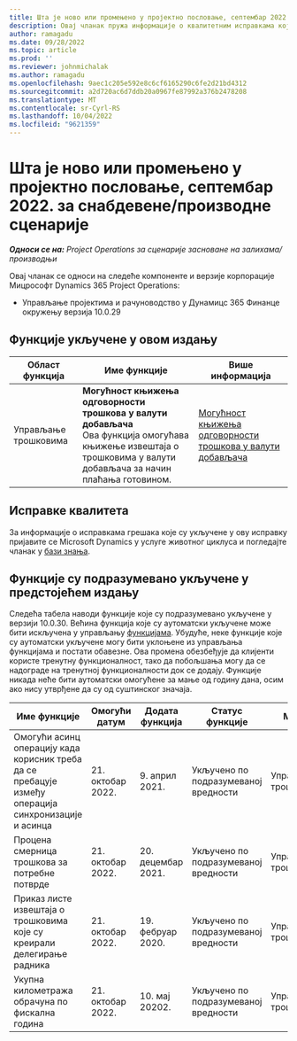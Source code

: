 ```yaml
---
title: Шта је ново или промењено у пројектно пословање, септембар 2022. за снабдевене/производне сценарије
description: Овај чланак пружа информације о квалитетним исправкама које су доступне у издању корпорације Мицрософт у септембру Dynamics 365 Project Operations 2022.
author: ramagadu
ms.date: 09/28/2022
ms.topic: article
ms.prod: ''
ms.reviewer: johnmichalak
ms.author: ramagadu
ms.openlocfilehash: 9aec1c205e592e8c6cf6165290c6fe2d21bd4312
ms.sourcegitcommit: a2d720ac6d7ddb20a0967fe87992a376b2478208
ms.translationtype: MT
ms.contentlocale: sr-Cyrl-RS
ms.lasthandoff: 10/04/2022
ms.locfileid: "9621359"
---
```

# <a name="whats-new-or-changed-in-project-operations-september-2022-for-stockedproduction-based-scenarios"></a>Шта је ново или промењено у пројектно пословање, септембар 2022. за снабдевене/производне сценарије

_**Односи се на:** Project Operations за сценарије засноване на залихама/производњи_

Овај чланак се односи на следеће компоненте и верзије корпорације Мицрософт Dynamics 365 Project Operations:

- Управљање пројектима и рачуноводство у Дyнамицс 365 Финанце окружењу верзија 10.0.29

## <a name="features-included-in-this-release"></a>Функције укључене у овом издању

| Област функција | Име функције | Више информација |
| --- | --- | --- |
| Управљање трошковима | **Могућност књижења одговорности трошкова у валути добављача**<br>Ова функција омогућава књижење извештаја о трошковима у валути добављача за начин плаћања готовином. | [Могућност књижења одговорности трошкова у валути добављача](/dynamics365/project-operations/expense/posting-expense-reports#enable-the-ability-to-post-expense-liability-in-vendor-currency-for-cash-payment-method-feature) |

## <a name="quality-updates"></a>Исправке квалитета

За информације о исправкама грешака које су укључене у ову исправку пријавите се Microsoft Dynamics у услуге животног циклуса и погледајте чланак у [бази знања](https://fix.lcs.dynamics.com/Issue/Details?bugId=726559).

## <a name="features-turned-on-by-default-in-upcoming-release"></a>Функције су подразумевано укључене у предстојећем издању

Следећа табела наводи функције које су подразумевано укључене у верзији 10.0.30. Већина функција које су аутоматски укључене може бити искључена у управљању [функцијама](/dynamics365/fin-ops-core/fin-ops/get-started/feature-management/feature-management-overview). Убудуће, неке функције које су аутоматски укључене могу бити уклоњене из управљања функцијама и постати обавезне. Ова промена обезбеђује да клијенти користе тренутну функционалност, тако да побољшања могу да се надограде на тренутној функционалности док се додају. Функције никада неће бити аутоматски омогућене за мање од годину дана, осим ако нису утврђене да су од суштинског значаја.

| Име функције | Омогући датум | Додата функција | Статус функције | Модул |
| --- | --- | --- |--- |--- |
| Омогући асинц операцију када корисник треба да се пребацује између операција синхронизације и асинца | 21. октобар 2022. | 9. април 2021. | Укључено по подразумеваној вредности | Управљање трошковима |
| Процена смерница трошкова за потребне потврде | 21. октобар 2022. | 20. децембар 2021. | Укључено по подразумеваној вредности | Управљање трошковима |
| Приказ листе извештаја о трошковима које су креирали делегирање радника | 21. октобар 2022. | 19. фебруар 2020. | Укључено по подразумеваној вредности | Управљање трошковима |
| Укупна километража обрачуна по фискална година | 21. октобар 2022. | 10. мај 20202. | Укључено по подразумеваној вредности | Управљање трошковима |
